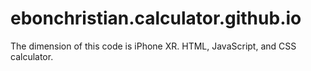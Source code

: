 # ebonchristian.calculator.github.io
The dimension of this code is iPhone XR. HTML, JavaScript, and CSS calculator.
